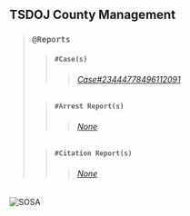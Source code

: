 ## TSDOJ County Management

> ### `@Reports`
>
>> #### `#Case(s)`
>>> ###### [Case#23444778496112091](https://github.com/NotKaarlo/FivePD-Reports/blob/c20ee3ca770e7dbb1099e0bfa90691d8e17f3c7f/TSDOJ/Case%23444778496112091.md)
>
>> #### `#Arrest Report(s)`
>>> ###### [None](None)
>
>> #### `#Citation Report(s)`
>>> ###### [None](None)
>


![SOSA](https://cdn.discordapp.com/attachments/987509275968544768/1001254852380336270/99-997199_san-andreas-highway-patrol-ocrp-hd-png-download.png)
